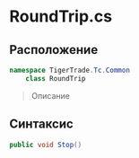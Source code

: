 
# RoundTrip.cs
## Расположение
```csharp
namespace TigerTrade.Tc.Common  
    class RoundTrip
```

> Описание

## Синтаксис
```csharp
public void Stop()
```
